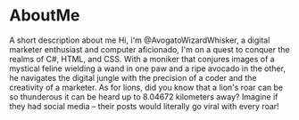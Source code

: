 # AboutMe
A short description about me 
Hi, i'm @AvogatoWizardWhisker, a digital marketer enthusiast and computer aficionado, I'm on a quest to conquer the realms of C#, HTML, and CSS. With a moniker that conjures images of a mystical feline wielding a wand in one paw and a ripe avocado in the other, he navigates the digital jungle with the precision of a coder and the creativity of a marketer. As for lions, did you know that a lion's roar can be so thunderous it can be heard up to 8.04672 kilometers away? Imagine if they had social media – their posts would literally go viral with every roar! <sub></sub>
